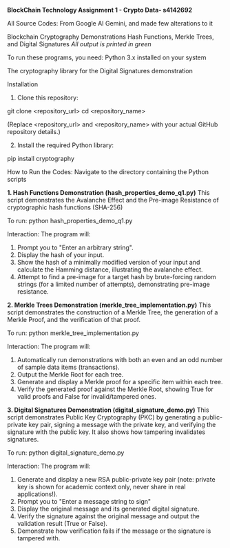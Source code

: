 **BlockChain Technology Assignment 1 - Crypto Data- s4142692**

All Source Codes: From Google AI Gemini, and made few alterations to it 

Blockchain Cryptography Demonstrations
 Hash Functions, Merkle Trees, and Digital Signatures
 *All output is printed in green*

To run these programs, you need:
Python 3.x installed on your system

The cryptography library for the Digital Signatures demonstration

Installation
1. Clone this repository:

git clone <repository_url>
cd <repository_name>

(Replace <repository_url> and <repository_name> with your actual GitHub repository details.)

2. Install the required Python library:

pip install cryptography

How to Run the Codes:
Navigate to the directory containing the Python scripts

**1. Hash Functions Demonstration (hash_properties_demo_q1.py)**
This script demonstrates the Avalanche Effect and the Pre-image Resistance of cryptographic hash functions (SHA-256)

To run:
python hash_properties_demo_q1.py

Interaction:
The program will:
1. Prompt you to "Enter an arbitrary string".
2. Display the hash of your input.
3. Show the hash of a minimally modified version of your input and calculate the Hamming distance, illustrating the avalanche effect.
4. Attempt to find a pre-image for a target hash by brute-forcing random strings (for a limited number of attempts), demonstrating pre-image resistance.

**2. Merkle Trees Demonstration (merkle_tree_implementation.py)**
This script demonstrates the construction of a Merkle Tree, the generation of a Merkle Proof, and the verification of that proof.

To run:
python merkle_tree_implementation.py

Interaction:
The program will:
1. Automatically run demonstrations with both an even and an odd number of sample data items (transactions).
2. Output the Merkle Root for each tree.
3. Generate and display a Merkle proof for a specific item within each tree.
4. Verify the generated proof against the Merkle Root, showing True for valid proofs and False for invalid/tampered ones.


**3. Digital Signatures Demonstration (digital_signature_demo.py)**
This script demonstrates Public Key Cryptography (PKC) by generating a public-private key pair, signing a message with the private key, and verifying the signature with the public key.
It also shows how tampering invalidates signatures.

To run:
python digital_signature_demo.py

Interaction:
The program will:
1. Generate and display a new RSA public-private key pair (note: private key is shown for academic context only, never share in real applications!).
2. Prompt you to "Enter a message string to sign"
3. Display the original message and its generated digital signature.
4. Verify the signature against the original message and output the validation result (True or False).
5. Demonstrate how verification fails if the message or the signature is tampered with.


